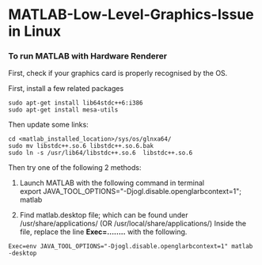# MATLAB-Low-Level-Graphics-Issue in Linux

### To run MATLAB with Hardware Renderer
First, check if your graphics card is properly recognised by the OS.

First, install a few related packages

```
sudo apt-get install lib64stdc++6:i386
sudo apt-get install mesa-utils
```
Then update some links:

```
cd <matlab_installed_location>/sys/os/glnxa64/
sudo mv libstdc++.so.6 libstdc++.so.6.bak
sudo ln -s /usr/lib64/libstdc++.so.6  libstdc++.so.6
```

Then try one of the following 2 methods:
1)  Launch MATLAB with the following command in terminal	
export JAVA_TOOL_OPTIONS="-Djogl.disable.openglarbcontext=1"; matlab

2)	Find matlab.desktop file; which can be found under /usr/share/applications/ (OR  /usr/local/share/applications/)
Inside the file, replace the line **Exec=........** with the following.

```
Exec=env JAVA_TOOL_OPTIONS="-Djogl.disable.openglarbcontext=1" matlab -desktop 
```
